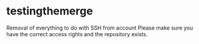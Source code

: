 # testingthemerge
Removal of everything to do with SSH from account
Please make sure you have the correct access rights
and the repository exists.
